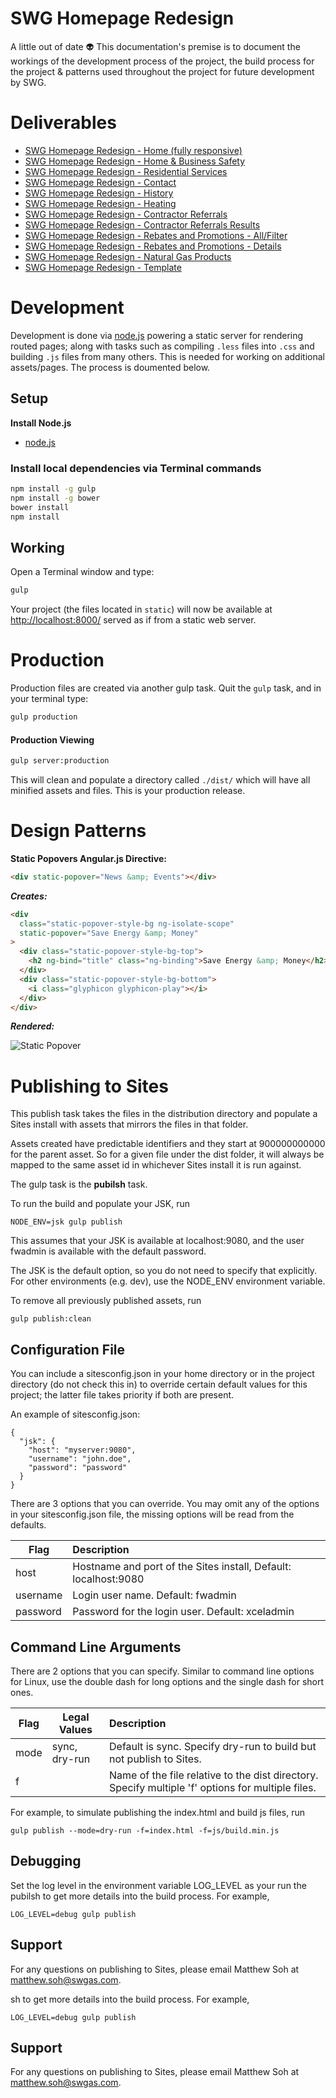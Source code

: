# SWG Homepage Redesign

A little out of date :alien:
This documentation's premise is to document the workings of the development process of the project, the build process for the project & patterns used throughout the project for future development by SWG.

# Deliverables

- [SWG Homepage Redesign - Home (fully responsive)](http://plinteractive.github.io/swg_wcm_project/)
- [SWG Homepage Redesign - Home & Business Safety](http://plinteractive.github.io/swg_wcm_project/#/safety)
- [SWG Homepage Redesign - Residential Services](http://plinteractive.github.io/swg_wcm_project/#/residential)
- [SWG Homepage Redesign - Contact](http://plinteractive.github.io/swg_wcm_project/#/contact)
- [SWG Homepage Redesign - History](http://plinteractive.github.io/swg_wcm_project/#/history)
- [SWG Homepage Redesign - Heating](http://plinteractive.github.io/swg_wcm_project/#/heating)
- [SWG Homepage Redesign - Contractor Referrals](http://plinteractive.github.io/swg_wcm_project/#/contractor-referrals)
- [SWG Homepage Redesign - Contractor Referrals Results](http://plinteractive.github.io/swg_wcm_project/#/contractor-referrals-results)
- [SWG Homepage Redesign - Rebates and Promotions - All/Filter](http://plinteractive.github.io/swg_wcm_project/#/rebates-and-promotions)
- [SWG Homepage Redesign - Rebates and Promotions - Details](http://plinteractive.github.io/swg_wcm_project/#/rebates-and-promotions-detail)
- [SWG Homepage Redesign - Natural Gas Products](http://plinteractive.github.io/swg_wcm_project/#/natural-gas-products)
- [SWG Homepage Redesign - Template](http://plinteractive.github.io/swg_wcm_project/#/template)

# Development

Development is done via [node.js](http://nodejs.org) powering a static server for rendering routed pages; along with tasks such as compiling `.less` files into `.css` and building `.js` files from many others. This is needed for working on additional assets/pages. The process is doumented below.

## Setup

**Install Node.js**

- [node.js](http://nodejs.org)

### Install local dependencies via Terminal commands

```bash
npm install -g gulp
npm install -g bower
bower install
npm install
```

## Working

Open a Terminal window and type:

```bash
gulp
```

Your project (the files located in `static`) will now be available at [http://localhost:8000/](http://localhost:8000/) served as if from a static web server.

# Production

Production files are created via another gulp task. Quit the `gulp` task, and in your terminal type:

```bash
gulp production
```

#### Production Viewing

```bash
gulp server:production
```

This will clean and populate a directory called `./dist/` which will have all minified assets and files. This is your production release.

# Design Patterns

**Static Popovers Angular.js Directive:**

```html
<div static-popover="News &amp; Events"></div>
```

_**Creates:**_

```html
<div
  class="static-popover-style-bg ng-isolate-scope"
  static-popover="Save Energy &amp; Money"
>
  <div class="static-popover-style-bg-top">
    <h2 ng-bind="title" class="ng-binding">Save Energy &amp; Money</h2>
  </div>
  <div class="static-popover-style-bg-bottom">
    <i class="glyphicon glyphicon-play"></i>
  </div>
</div>
```

_**Rendered:**_

![Static Popover](https://s3.amazonaws.com/f.cl.ly/items/2S151W471q393N3o080r/Screen%20Shot%202015-01-20%20at%205.08.07%20PM.png)

# Publishing to Sites

This publish task takes the files in the distribution directory and populate a Sites install with assets that mirrors the files in that folder.

Assets created have predictable identifiers and they start at 900000000000 for the parent asset. So for a given file under the dist folder, it will always be mapped to the same asset id in whichever Sites install it is run against.

The gulp task is the **pubilsh** task.

To run the build and populate your JSK, run

    NODE_ENV=jsk gulp publish

This assumes that your JSK is available at localhost:9080, and the user fwadmin is available with the default password.

The JSK is the default option, so you do not need to specify that explicitly. For other environments (e.g. dev), use the NODE_ENV environment variable.

To remove all previously published assets, run

    gulp publish:clean

## Configuration File

You can include a sitesconfig.json in your home directory or in the project directory (do not check this in) to override certain default values for this project; the latter file takes priority if both are present.

An example of sitesconfig.json:

    {
      "jsk": {
        "host": "myserver:9080",
        "username": "john.doe",
        "password": "password"
      }
    }

There are 3 options that you can override. You may omit any of the options in your sitesconfig.json file, the missing options will be read from the defaults.

| Flag     | Description                                                     |
| -------- | :-------------------------------------------------------------- |
| host     | Hostname and port of the Sites install, Default: localhost:9080 |
| username | Login user name. Default: fwadmin                               |
| password | Password for the login user. Default: xceladmin                 |

## Command Line Arguments

There are 2 options that you can specify. Similar to command line options for Linux, use the double dash for long options and the single dash for short ones.

| Flag | Legal Values  | Description                                                                                       |
| ---- | ------------- | :------------------------------------------------------------------------------------------------ |
| mode | sync, dry-run | Default is sync. Specify dry-run to build but not publish to Sites.                               |
| f    |               | Name of the file relative to the dist directory. Specify multiple 'f' options for multiple files. |

For example, to simulate publishing the index.html and build js files, run

    gulp publish --mode=dry-run -f=index.html -f=js/build.min.js

## Debugging

Set the log level in the environment variable LOG_LEVEL as your run the pubilsh to get more details into the build process. For example,

    LOG_LEVEL=debug gulp publish

## Support

For any questions on publishing to Sites, please email Matthew Soh at <matthew.soh@swgas.com>.

sh to get more details into the build process. For example,

    LOG_LEVEL=debug gulp publish

## Support

For any questions on publishing to Sites, please email Matthew Soh at <matthew.soh@swgas.com>.
